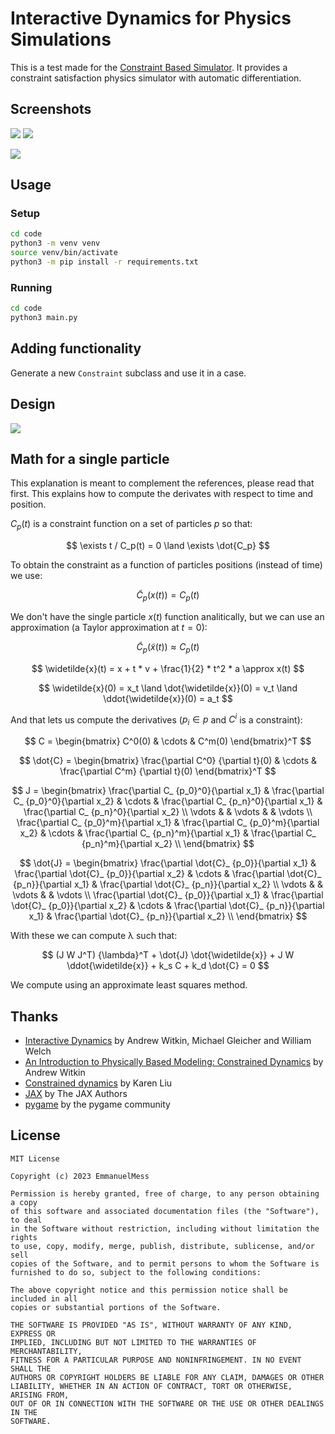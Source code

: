 #  Interactive Dynamics for Physics Simulations

This is a test made for the [Constraint Based Simulator](https://github.com/EmmanuelMess/ConstraintBasedSimulator). It provides a constraint satisfaction physics simulator with automatic differentiation.

## Screenshots

<img src="./screenshots/1.gif"/> <img src="./screenshots/2.gif"/>

<img src="./screenshots/3.gif"/>

## Usage

### Setup
```bash
cd code
python3 -m venv venv
source venv/bin/activate
python3 -m pip install -r requirements.txt
```

### Running
```bash
cd code
python3 main.py
```

## Adding functionality

Generate a new `Constraint` subclass and use it in a case.

## Design

<img src="./design/class-diagram.png"/>

## Math for a single particle

This explanation is meant to complement the references, please read that first. This explains
how to compute the derivates with respect to time and position.

$C_p(t)$ is a constraint function on a set of particles $p$ so that:

$$ \exists t / C_p(t) = 0 \land \exists \dot{C_p} $$

To obtain the constraint as a function of particles positions (instead of time) we use:

$$ \widetilde{C}_p(x(t)) = C_p(t) $$

We don't have the single particle $x(t)$ function analitically, but we can use an approximation (a Taylor approximation at $t = 0$):

$$ \widetilde{C}_p(\widetilde{x}(t)) \approx C_p(t) $$

$$ \widetilde{x}(t) = x + t * v + \frac{1}{2} * t^2 * a \approx x(t) $$

$$ \widetilde{x}(0) = x_t \land \dot{\widetilde{x}}(0) = v_t \land \ddot{\widetilde{x}}(0) = a_t $$

And that lets us compute the derivatives ($p_i \in p$ and $C^i$ is a constraint):

$$ C = \begin{bmatrix} C^0(0) & \cdots & C^m(0) \end{bmatrix}^T $$

$$ \dot{C} = \begin{bmatrix} 
 \frac{\partial C^0} {\partial t}(0) & \cdots & \frac{\partial C^m} {\partial t}(0)
\end{bmatrix}^T
$$

$$
J = \begin{bmatrix}
  \frac{\partial C_ {p_0}^0}{\partial x_1} & \frac{\partial C_ {p_0}^0}{\partial x_2} & \cdots & \frac{\partial C_ {p_n}^0}{\partial x_1} & \frac{\partial C_ {p_n}^0}{\partial x_2}  \\
  \vdots & & \vdots & & \vdots \\
  \frac{\partial C_ {p_0}^m}{\partial x_1} & \frac{\partial C_ {p_0}^m}{\partial x_2} & \cdots & \frac{\partial C_ {p_n}^m}{\partial x_1} & \frac{\partial C_ {p_n}^m}{\partial x_2}  \\
\end{bmatrix}
$$

$$
\dot{J} = \begin{bmatrix}
  \frac{\partial \dot{C}_ {p_0}}{\partial x_1} & \frac{\partial \dot{C}_ {p_0}}{\partial x_2} & \cdots & \frac{\partial \dot{C}_ {p_n}}{\partial x_1} & \frac{\partial \dot{C}_ {p_n}}{\partial x_2}  \\
  \vdots & & \vdots & & \vdots \\
  \frac{\partial \dot{C}_ {p_0}}{\partial x_1} & \frac{\partial \dot{C}_ {p_0}}{\partial x_2} & \cdots & \frac{\partial \dot{C}_ {p_n}}{\partial x_1} & \frac{\partial \dot{C}_ {p_n}}{\partial x_2}  \\
\end{bmatrix}
$$

With these we can compute λ such that:

$$
(J W J^T) {\lambda}^T + \dot{J} \dot{\widetilde{x}} + J W \ddot{\widetilde{x}} + k_s C + k_d \dot{C} = 0
$$

We compute using an approximate least squares method.

## Thanks
* [Interactive Dynamics](https://dl.acm.org/doi/pdf/10.1145/91394.91400) by Andrew Witkin, Michael Gleicher and William Welch
* [An Introduction to Physically Based Modeling: Constrained Dynamics](https://www.cs.cmu.edu/~baraff/pbm/constraints.pdf) by Andrew Witkin
* [Constrained dynamics](https://sites.cc.gatech.edu/classes/AY2017/cs7496_fall/slides/ConstrDyn.pdf) by Karen Liu
* [JAX](https://jax.readthedocs.io/en/latest/notebooks/quickstart.html) by The JAX Authors
* [pygame](https://www.pygame.org) by the pygame community

## License

```text
MIT License

Copyright (c) 2023 EmmanuelMess

Permission is hereby granted, free of charge, to any person obtaining a copy
of this software and associated documentation files (the "Software"), to deal
in the Software without restriction, including without limitation the rights
to use, copy, modify, merge, publish, distribute, sublicense, and/or sell
copies of the Software, and to permit persons to whom the Software is
furnished to do so, subject to the following conditions:

The above copyright notice and this permission notice shall be included in all
copies or substantial portions of the Software.

THE SOFTWARE IS PROVIDED "AS IS", WITHOUT WARRANTY OF ANY KIND, EXPRESS OR
IMPLIED, INCLUDING BUT NOT LIMITED TO THE WARRANTIES OF MERCHANTABILITY,
FITNESS FOR A PARTICULAR PURPOSE AND NONINFRINGEMENT. IN NO EVENT SHALL THE
AUTHORS OR COPYRIGHT HOLDERS BE LIABLE FOR ANY CLAIM, DAMAGES OR OTHER
LIABILITY, WHETHER IN AN ACTION OF CONTRACT, TORT OR OTHERWISE, ARISING FROM,
OUT OF OR IN CONNECTION WITH THE SOFTWARE OR THE USE OR OTHER DEALINGS IN THE
SOFTWARE.
```
